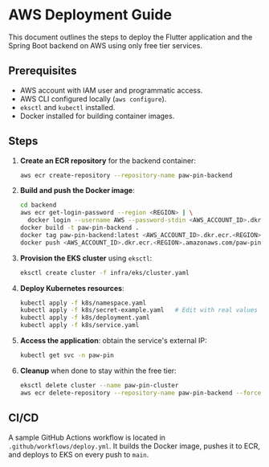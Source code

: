 # AWS Deployment Guide

This document outlines the steps to deploy the Flutter application and the Spring Boot backend on AWS using only free tier services.

## Prerequisites

- AWS account with IAM user and programmatic access.
- AWS CLI configured locally (`aws configure`).
- `eksctl` and `kubectl` installed.
- Docker installed for building container images.

## Steps

1. **Create an ECR repository** for the backend container:
   ```bash
   aws ecr create-repository --repository-name paw-pin-backend
   ```
2. **Build and push the Docker image**:
   ```bash
   cd backend
   aws ecr get-login-password --region <REGION> | \
     docker login --username AWS --password-stdin <AWS_ACCOUNT_ID>.dkr.ecr.<REGION>.amazonaws.com
   docker build -t paw-pin-backend .
   docker tag paw-pin-backend:latest <AWS_ACCOUNT_ID>.dkr.ecr.<REGION>.amazonaws.com/paw-pin-backend:latest
   docker push <AWS_ACCOUNT_ID>.dkr.ecr.<REGION>.amazonaws.com/paw-pin-backend:latest
   ```
3. **Provision the EKS cluster** using `eksctl`:
   ```bash
   eksctl create cluster -f infra/eks/cluster.yaml
   ```
4. **Deploy Kubernetes resources**:
   ```bash
   kubectl apply -f k8s/namespace.yaml
   kubectl apply -f k8s/secret-example.yaml   # Edit with real values
   kubectl apply -f k8s/deployment.yaml
   kubectl apply -f k8s/service.yaml
   ```
5. **Access the application**: obtain the service's external IP:
   ```bash
   kubectl get svc -n paw-pin
   ```
6. **Cleanup** when done to stay within the free tier:
   ```bash
   eksctl delete cluster --name paw-pin-cluster
   aws ecr delete-repository --repository-name paw-pin-backend --force
   ```

## CI/CD

A sample GitHub Actions workflow is located in `.github/workflows/deploy.yml`. It builds the Docker image, pushes it to ECR, and deploys to EKS on every push to `main`.

